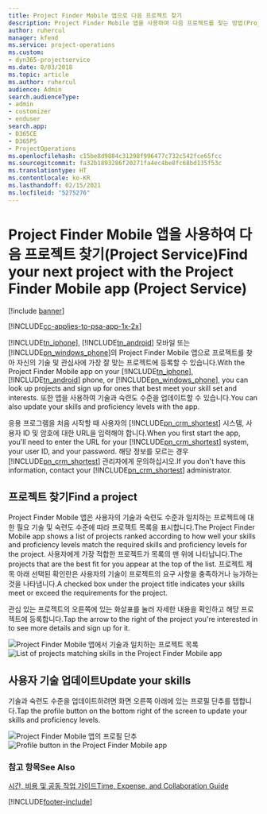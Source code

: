 ```yaml
---
title: Project Finder Mobile 앱으로 다음 프로젝트 찾기
description: Project Finder Mobile 앱을 사용하여 다음 프로젝트를 찾는 방법(Project Service)
author: ruhercul
manager: kfend
ms.service: project-operations
ms.custom:
- dyn365-projectservice
ms.date: 8/03/2018
ms.topic: article
ms.author: ruhercul
audience: Admin
search.audienceType:
- admin
- customizer
- enduser
search.app:
- D365CE
- D365PS
- ProjectOperations
ms.openlocfilehash: c15be8d9884c31298f996477c732c542fce65fcc
ms.sourcegitcommit: fa32b1893286f20271fa4ec4be8fc68bd135f53c
ms.translationtype: HT
ms.contentlocale: ko-KR
ms.lasthandoff: 02/15/2021
ms.locfileid: "5275276"
---
```

# <a name="find-your-next-project-with-the-project-finder-mobile-app-project-service"></a><span data-ttu-id="ee0cf-103">Project Finder Mobile 앱을 사용하여 다음 프로젝트 찾기(Project Service)</span><span class="sxs-lookup"><span data-stu-id="ee0cf-103">Find your next project with the Project Finder Mobile app (Project Service)</span></span>

[!include [banner](../includes/psa-now-project-operations.md)]

[!INCLUDE[cc-applies-to-psa-app-1x-2x](../includes/cc-applies-to-psa-app-1x-2x.md)]

<span data-ttu-id="ee0cf-104">[!INCLUDE[tn_iphone](../includes/tn-iphone.md)], [!INCLUDE[tn_android](../includes/tn-android.md)] 모바일 또는 [!INCLUDE[pn_windows_phone](../includes/pn-windows-phone.md)]의 Project Finder Mobile 앱으로 프로젝트를 찾아 자신의 기술 및 관심사에 가장 잘 맞는 프로젝트에 등록할 수 있습니다.</span><span class="sxs-lookup"><span data-stu-id="ee0cf-104">With the Project Finder Mobile app on your [!INCLUDE[tn_iphone](../includes/tn-iphone.md)], [!INCLUDE[tn_android](../includes/tn-android.md)] phone, or [!INCLUDE[pn_windows_phone](../includes/pn-windows-phone.md)], you can look up projects and sign up for ones that best meet your skill set and interests.</span></span> <span data-ttu-id="ee0cf-105">또한 앱을 사용하여 기술과 숙련도 수준을 업데이트할 수 있습니다.</span><span class="sxs-lookup"><span data-stu-id="ee0cf-105">You can also update your skills and proficiency levels with the app.</span></span>  
  
 <span data-ttu-id="ee0cf-106">응용 프로그램을 처음 시작할 때 사용자의 [!INCLUDE[pn_crm_shortest](../includes/pn-crm-shortest.md)] 시스템, 사용자 ID 및 암호에 대한 URL을 입력해야 합니다.</span><span class="sxs-lookup"><span data-stu-id="ee0cf-106">When you first start the app, you'll need to enter the URL for your [!INCLUDE[pn_crm_shortest](../includes/pn-crm-shortest.md)] system, your user ID, and your password.</span></span> <span data-ttu-id="ee0cf-107">해당 정보를 모르는 경우 [!INCLUDE[pn_crm_shortest](../includes/pn-crm-shortest.md)] 관리자에게 문의하십시오.</span><span class="sxs-lookup"><span data-stu-id="ee0cf-107">If you don't have this information,  contact your [!INCLUDE[pn_crm_shortest](../includes/pn-crm-shortest.md)] administrator.</span></span>  
  
## <a name="find-a-project"></a><span data-ttu-id="ee0cf-108">프로젝트 찾기</span><span class="sxs-lookup"><span data-stu-id="ee0cf-108">Find a project</span></span>  
 <span data-ttu-id="ee0cf-109">Project Finder Mobile 앱은 사용자의 기술과 숙련도 수준과 일치하는 프로젝트에 대한 필요 기술 및 숙련도 수준에 따라 프로젝트 목록을 표시합니다.</span><span class="sxs-lookup"><span data-stu-id="ee0cf-109">The Project Finder Mobile app shows a list of projects ranked according to how well your skills and proficiency levels match the required skills and proficiency levels for the project.</span></span> <span data-ttu-id="ee0cf-110">사용자에게 가장 적합한 프로젝트가 목록의 맨 위에 나타납니다.</span><span class="sxs-lookup"><span data-stu-id="ee0cf-110">The projects that are the best fit for you appear at the top of the list.</span></span> <span data-ttu-id="ee0cf-111">프로젝트 제목 아래 선택된 확인란은 사용자의 기술이 프로젝트의 요구 사항을 충족하거나 능가하는 것을 나타냅니다.</span><span class="sxs-lookup"><span data-stu-id="ee0cf-111">A checked box under the project title indicates your skills meet or exceed the requirements for the project.</span></span>  
  
 <span data-ttu-id="ee0cf-112">관심 있는 프로젝트의 오른쪽에 있는 화살표를 눌러 자세한 내용을 확인하고 해당 프로젝트에 등록합니다.</span><span class="sxs-lookup"><span data-stu-id="ee0cf-112">Tap the arrow to the right of the project you're interested in to see more details and sign up for it.</span></span>  
  
 <span data-ttu-id="ee0cf-113">![Project Finder Mobile 앱에서 기술과 일치하는 프로젝트 목록](../psa/media/project-service-project-finder-list.png "Project Finder Mobile 앱에서 기술과 일치하는 프로젝트 목록")</span><span class="sxs-lookup"><span data-stu-id="ee0cf-113">![List of projects matching skills in the Project Finder Mobile app](../psa/media/project-service-project-finder-list.png "List of projects matching skills in the Project Finder Mobile app")</span></span>  
  
## <a name="update-your-skills"></a><span data-ttu-id="ee0cf-114">사용자 기술 업데이트</span><span class="sxs-lookup"><span data-stu-id="ee0cf-114">Update your skills</span></span>  
 <span data-ttu-id="ee0cf-115">기술과 숙련도 수준을 업데이트하려면 화면 오른쪽 아래에 있는 프로필 단추를 탭합니다.</span><span class="sxs-lookup"><span data-stu-id="ee0cf-115">Tap the profile button on the bottom right of the screen to update your skills and proficiency levels.</span></span>  
  
 <span data-ttu-id="ee0cf-116">![Project Finder Mobile 앱의 프로필 단추](../psa/media/project-service-project-finder-profile.png "Project Finder Mobile 앱의 프로필 단추")</span><span class="sxs-lookup"><span data-stu-id="ee0cf-116">![Profile button in the Project Finder Mobile app](../psa/media/project-service-project-finder-profile.png "Profile button in the Project Finder Mobile app")</span></span>  
  
### <a name="see-also"></a><span data-ttu-id="ee0cf-117">참고 항목</span><span class="sxs-lookup"><span data-stu-id="ee0cf-117">See Also</span></span>  
 [<span data-ttu-id="ee0cf-118">시간, 비용 및 공동 작업 가이드</span><span class="sxs-lookup"><span data-stu-id="ee0cf-118">Time, Expense, and Collaboration Guide</span></span>](../psa/time-expense-collaboration-guide.md)


[!INCLUDE[footer-include](../includes/footer-banner.md)]